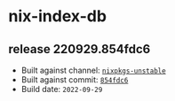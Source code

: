 # nix-index-db
## release 220929.854fdc6
- Built against channel: [`nixpkgs-unstable`](https://github.com/nixos/nixpkgs/tree/nixpkgs-unstable)
- Built against commit: [`854fdc6`](https://github.com/NixOS/nixpkgs/commit/854fdc68881791812eddd33b2fed94b954979a8e)
- Build date: `2022-09-29`
